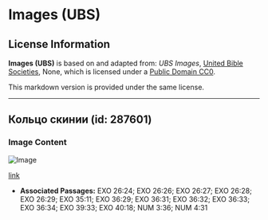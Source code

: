 # Images (UBS)

## License Information

**Images (UBS)** is based on and adapted from: _UBS Images_, [United Bible Societies](https://unitedbiblesocieties.org/), None, which is licensed under a [Public Domain CC0](https://creativecommons.org/public-domain/cc0/).

This markdown version is provided under the same license.



--------------------------------

## Кольцо скинии (id: 287601)

### Image Content

![Image](https://cdn.aquifer.bible/aquifer-content/resources/Media/WEB-0429_tabernacle_ring.jpg)

[link](https://cdn.aquifer.bible/aquifer-content/resources/Media/WEB-0429_tabernacle_ring.jpg)

* **Associated Passages:** EXO 26:24; EXO 26:26; EXO 26:27; EXO 26:28; EXO 26:29; EXO 35:11; EXO 36:29; EXO 36:31; EXO 36:32; EXO 36:33; EXO 36:34; EXO 39:33; EXO 40:18; NUM 3:36; NUM 4:31

